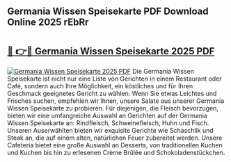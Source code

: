 ## Germania Wissen Speisekarte PDF Download Online 2025 rEbRr

# <h2><a href="http://gc73rs.nevu.top/?p=Germania+Wissen+Speisekarte">🔗 👉🔴 Germania Wissen Speisekarte 2025 PDF</a></h2>

[![Germania Wissen Speisekarte 2025 PDF](https://i.imgur.com/dBaPXMq.png)](http://gc73rs.nevu.top/?p=Germania+Wissen+Speisekarte)
Die Germania Wissen Speisekarte ist nicht nur eine Liste von Gerichten in einem Restaurant oder Café, sondern auch Ihre Möglichkeit, ein köstliches und für Ihren Geschmack geeignetes Gericht zu wählen. Wenn Sie etwas Leichtes und Frisches suchen, empfehlen wir Ihnen, unsere Salate aus unserer Germania Wissen Speisekarte zu probieren. Für diejenigen, die Fleisch bevorzugen, bieten wir eine umfangreiche Auswahl an Gerichten auf der Germania Wissen Speisekarte an: Rindfleisch, Schweinefleisch, Huhn und Fisch. Unseren Auserwählten bieten wir exquisite Gerichte wie Schaschlik und Steak an, die auf einem alten, natürlichen Feuer zubereitet werden. Unsere Cafeteria bietet eine große Auswahl an Desserts, von traditionellen Kuchen und Kuchen bis hin zu erlesenen Crème Brûlée und Schokoladenstückchen.
